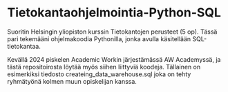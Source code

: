 # Tietokantaohjelmointia-Python-SQL

Suoritin Helsingin yliopiston kurssin Tietokantojen perusteet (5 op). Tässä pari tekemääni ohjelmakoodia Pythonilla, jonka avulla käsitellään SQL-tietokantaa.

Kevällä 2024 piskelen Academic Workin järjestämässä AW Academyssä, ja tästä repositoirosta löytää myös siihen liittyviä koodeja. Tällainen on esimerkiksi tiedosto createing_data_warehouse.sql joka on tehty ryhmätyönä kolmen muun opiskelijan kanssa.
